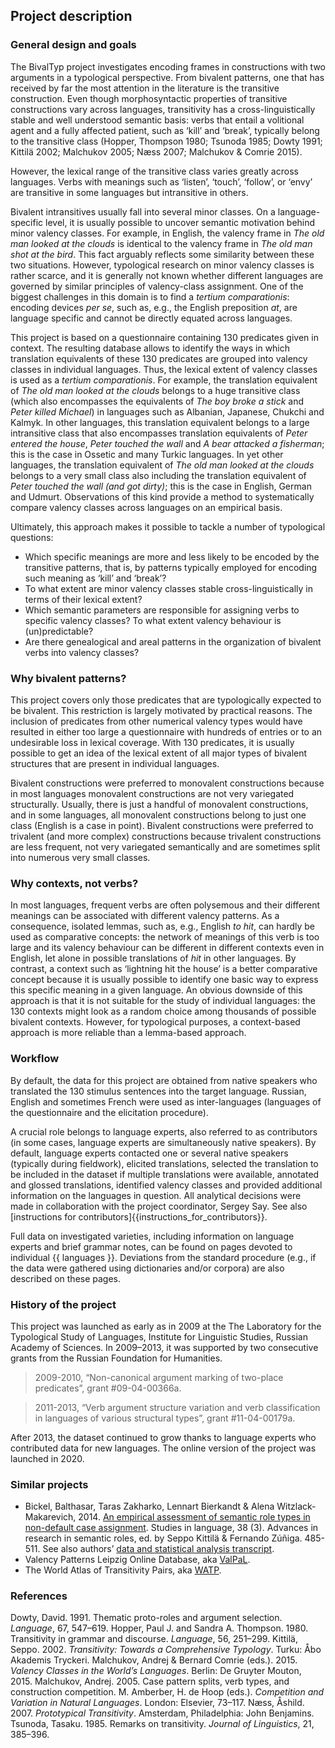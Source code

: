 ## Project description

### General design and goals

The BivalTyp project investigates encoding frames in constructions with two arguments in a typological perspective. From bivalent patterns, one that has received by far the most attention in the literature is the transitive construction. Even though morphosyntactic properties of transitive constructions vary across languages, transitivity has a cross-linguistically stable and well understood semantic basis: verbs that entail a volitional agent and a fully affected patient, such as ‘kill’ and ‘break’, typically belong to the transitive class (Hopper, Thompson 1980; Tsunoda 1985; Dowty 1991; Kittilä 2002; Malchukov 2005; Næss 2007; Malchukov & Comrie 2015).

However, the lexical range of the transitive class varies greatly across languages. Verbs with meanings such as ‘listen’, ‘touch’, ‘follow’, or ‘envy’ are transitive in some languages but intransitive in others.

Bivalent intransitives usually fall into several minor classes. On a language-specific level, it is usually possible to uncover semantic motivation behind minor valency classes. For example, in English, the valency frame in *The old man looked at the clouds* is identical to the valency frame in *The old man shot at the bird*. This fact arguably reflects some similarity between these two situations. However, typological research on minor valency classes is rather scarce, and it is generally not known whether different languages are governed by similar principles of valency-class assignment. One of the biggest challenges in this domain is to find a *tertium comparationis*: encoding devices *per se*, such as, e.g., the English preposition *at*, are language specific and cannot be directly equated across languages.

This project is based on a questionnaire containing 130 predicates given in context. The resulting database allows to identify the ways in which translation equivalents of these 130 predicates are grouped into valency classes in individual languages. Thus, the lexical extent of valency classes is used as a *tertium comparationis*. For example, the translation equivalent of *The old man looked at the clouds* belongs to a huge transitive class (which also encompasses the equivalents of *The boy broke a stick* and *Peter killed Michael*) in languages such as Albanian, Japanese, Chukchi and Kalmyk. In other languages, this translation equivalent belongs to a large intransitive class that also encompasses translation equivalents of *Peter entered the house*, *Peter touched the wall* and *A bear attacked a fisherman*; this is the case in Ossetic and many Turkic languages. In yet other languages, the translation equivalent of *The old man looked at the clouds* belongs to a very small class also including the translation equivalent of *Peter touched the wall (and got dirty)*; this is the case in English, German and Udmurt. Observations of this kind provide a method to systematically compare valency classes across languages on an empirical basis.

Ultimately, this approach makes it possible to tackle a number of typological questions:

-    Which specific meanings are more and less likely to be encoded by the transitive patterns, that is, by patterns typically employed for encoding such meaning as ‘kill’ and ‘break’?
-    To what extent are minor valency classes stable cross-linguistically in terms of their lexical extent?
-    Which semantic parameters are responsible for assigning verbs to specific valency classes? To what extent valency behaviour is (un)predictable?
-    Are there genealogical and areal patterns in the organization of bivalent verbs into valency classes?

### Why bivalent patterns?

This project covers only those predicates that are typologically expected to be bivalent. This restriction is largely motivated by practical reasons. The inclusion of predicates from other numerical valency types would have resulted in either too large a questionnaire with hundreds of entries or to an undesirable loss in lexical coverage. With 130 predicates, it is usually possible to get an idea of the lexical extent of all major types of bivalent structures that are present in individual languages.

Bivalent constructions were preferred to monovalent constructions because in most languages monovalent constructions are not very variegated structurally. Usually, there is just a handful of monovalent constructions, and in some languages, all monovalent constructions belong to just one class (English is a case in point).
Bivalent constructions were preferred to trivalent (and more complex) constructions because trivalent constructions are less frequent, not very variegated semantically and are sometimes split into numerous very small classes.

### Why contexts, not verbs?

In most languages, frequent verbs are often polysemous and their different meanings can be associated with different valency patterns. As a consequence, isolated lemmas, such as, e.g., English *to hit*, can hardly be used as comparative concepts: the network of meanings of this verb is too large and its valency behaviour can be different in different contexts even in English, let alone in possible translations of *hit* in other languages. By contrast, a context such as ‘lightning hit the house’ is a better comparative concept because it is usually possible to identify one basic way to express this specific meaning in a given language. An obvious downside of this approach is that it is not suitable for the study of individual languages: the 130 contexts might look as a random choice among thousands of possible bivalent contexts. However, for typological purposes, a context-based approach is more reliable than a lemma-based approach.

### Workflow

By default, the data for this project are obtained from native speakers who translated the 130 stimulus sentences into the target language. Russian, English and sometimes French were used as inter-languages (languages of the questionnaire and the elicitation procedure).

A crucial role belongs to language experts, also referred to as contributors (in some cases, language experts are simultaneously native speakers). By default, language experts contacted one or several native speakers (typically during fieldwork), elicited translations, selected the translation to be included in the dataset if multiple translations were available, annotated and glossed translations, identified valency classes and provided additional information on the languages in question. All analytical decisions were made in collaboration with the project coordinator, Sergey Say. See also [instructions for contributors]{{instructions_for_contributors}}.

Full data on investigated varieties, including information on language experts and brief grammar notes, can be found on pages devoted to individual {{ languages }}. Deviations from the standard procedure (e.g., if the data were gathered using dictionaries and/or corpora) are also described on these pages.

### History of the project

This project was launched as early as in 2009 at the The Laboratory for the Typological Study of Languages, Institute for Linguistic Studies, Russian Academy of Sciences. In 2009–2013, it was supported by two consecutive grants from the Russian Foundation for Humanities.

> 2009-2010, “Non-canonical argument marking of two-place predicates”, grant #09-04-00366а.

> 2011-2013, “Verb argument structure variation and verb classification in languages of various structural types”, grant #11-04-00179a.

After 2013, the dataset continued to grow thanks to language experts who contributed data for new languages. The online version of the project was launched in 2020.

### Similar projects

- Bickel, Balthasar, Taras Zakharko, Lennart Bierkandt & Alena Witzlack-Makarevich, 2014. [An empirical assessment of semantic role types in non-default case assignment](https://benjamins.com/catalog/sl.38.3.03bic). Studies in language, 38 (3). Advances in research in semantic roles, ed. by Seppo Kittilä & Fernando Zúñiga. 485-511. See also authors’ [data and statistical analysis transcript](https://benjamins.com/catalog/sl.38.3.03bic/additional).
- Valency Patterns Leipzig Online Database, aka [ValPaL](http://valpal.info/).
- The World Atlas of Transitivity Pairs, aka [WATP](https://watp.ninjal.ac.jp/en/).

### References

Dowty, David. 1991. Thematic proto-roles and argument selection. *Language*, 67, 547–619.
Hopper, Paul J. and Sandra A. Thompson. 1980. Transitivity in grammar and discourse. *Language*, 56, 251–299.
Kittilä, Seppo. 2002. *Transitivity: Towards a Comprehensive Typology*. Turku: Åbo Akademis Tryckeri.
Malchukov, Andrej & Bernard Comrie (eds.). 2015. *Valency Classes in the World’s Languages*. Berlin: De Gruyter Mouton, 2015.
Malchukov, Andrej. 2005. Case pattern splits, verb types, and construction competition. M. Amberber, H. de Hoop (eds.). *Competition and Variation in Natural Languages*. London: Elsevier, 73–117.
Næss, Åshild. 2007. *Prototypical Transitivity*. Amsterdam, Philadelphia: John Benjamins.
Tsunoda, Tasaku. 1985. Remarks on transitivity. *Journal of Linguistics*, 21, 385–396.
